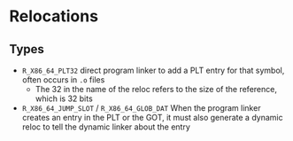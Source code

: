 # Relocations

## Types
* `R_X86_64_PLT32` direct program linker to add a PLT entry for that symbol, often occurs in `.o` files
    - The 32 in the name of the reloc refers to the size of the reference, which is 32 bits
* `R_X86_64_JUMP_SLOT` / `R_X86_64_GLOB_DAT` When the program linker creates an entry in the PLT or the GOT, it must also generate a dynamic reloc to tell the dynamic linker about the entry

